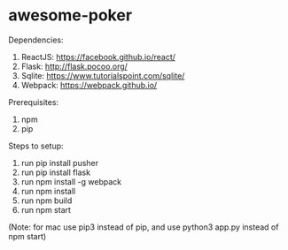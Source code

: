 # awesome-poker

Dependencies:
1. ReactJS: https://facebook.github.io/react/
2. Flask: http://flask.pocoo.org/
3. Sqlite: https://www.tutorialspoint.com/sqlite/
4. Webpack: https://webpack.github.io/

Prerequisites:
1. npm
2. pip

Steps to setup:
1. run pip install pusher
2. run pip install flask
3. run npm install -g webpack
4. run npm install
5. run npm build
6. run npm start

(Note: for mac use pip3 instead of pip, and use python3 app.py instead of npm start)
